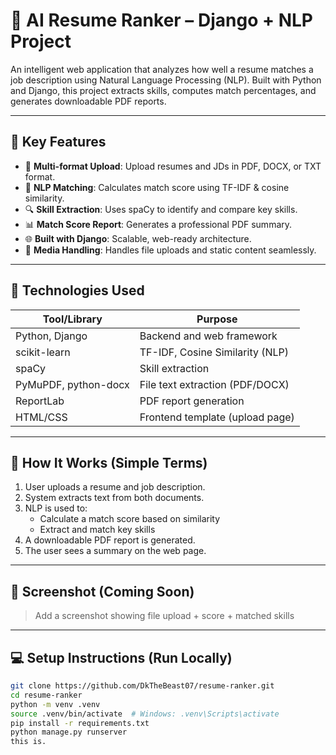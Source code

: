 # 🧠 AI Resume Ranker – Django + NLP Project

An intelligent web application that analyzes how well a resume matches a job description using Natural Language Processing (NLP). Built with Python and Django, this project extracts skills, computes match percentages, and generates downloadable PDF reports.

---

## 🚀 Key Features

- 📄 **Multi-format Upload**: Upload resumes and JDs in PDF, DOCX, or TXT format.
- 🧠 **NLP Matching**: Calculates match score using TF-IDF & cosine similarity.
- 🔍 **Skill Extraction**: Uses spaCy to identify and compare key skills.
- 📊 **Match Score Report**: Generates a professional PDF summary.
- 🌐 **Built with Django**: Scalable, web-ready architecture.
- 📁 **Media Handling**: Handles file uploads and static content seamlessly.

---

## 📌 Technologies Used

| Tool/Library     | Purpose                            |
|------------------|------------------------------------|
| Python, Django   | Backend and web framework          |
| scikit-learn     | TF-IDF, Cosine Similarity (NLP)    |
| spaCy            | Skill extraction                   |
| PyMuPDF, python-docx | File text extraction (PDF/DOCX) |
| ReportLab        | PDF report generation              |
| HTML/CSS         | Frontend template (upload page)    |

---

## 🧠 How It Works (Simple Terms)

1. User uploads a resume and job description.
2. System extracts text from both documents.
3. NLP is used to:
   - Calculate a match score based on similarity
   - Extract and match key skills
4. A downloadable PDF report is generated.
5. The user sees a summary on the web page.

---

## 📸 Screenshot (Coming Soon)

> Add a screenshot showing file upload + score + matched skills

---

## 💻 Setup Instructions (Run Locally)

```bash
git clone https://github.com/DkTheBeast07/resume-ranker.git
cd resume-ranker
python -m venv .venv
source .venv/bin/activate  # Windows: .venv\Scripts\activate
pip install -r requirements.txt
python manage.py runserver
this is.
